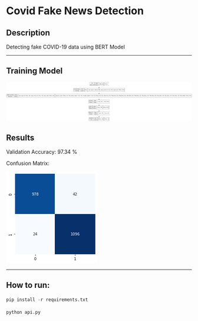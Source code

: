 # Covid Fake News Detection

## Description

Detecting fake COVID-19 data using BERT Model 

----
## Training Model

![Training MOdel](index.png)
## Results

Validation Accuracy: 97.34 %

Confusion Matrix:

![confusion Matrix](confusion_matrix.png)

----

## How to run:

```python
pip install -r requirements.txt

python api.py
```
